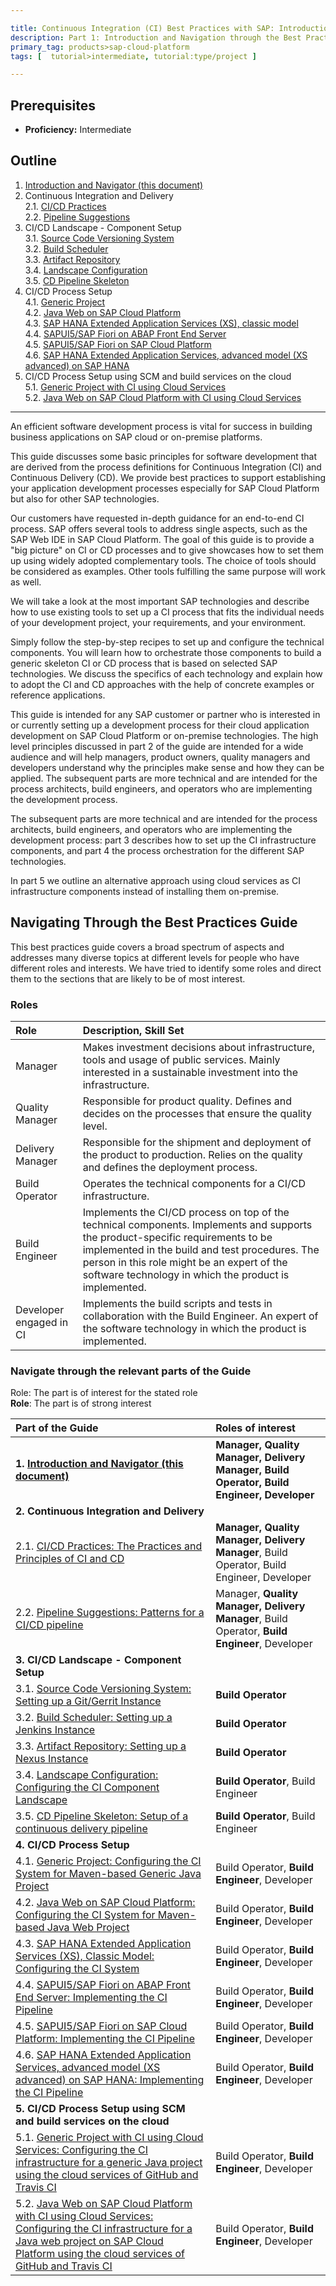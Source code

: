 ```yaml
---

title: Continuous Integration (CI) Best Practices with SAP: Introduction and Navigator
description: Part 1: Introduction and Navigation through the Best Practices Guide
primary_tag: products>sap-cloud-platform
tags: [  tutorial>intermediate, tutorial:type/project ]

---
```


## Prerequisites  
 - **Proficiency:** Intermediate

## Outline

1. [Introduction and Navigator (this document)](https://www.sap.com/developer/tutorials/ci-best-practices-intro.html)  
2. Continuous Integration and Delivery  
2.1. [CI/CD Practices](https://www.sap.com/developer/tutorials/ci-best-practices-ci-cd.html)  
2.2. [Pipeline Suggestions](https://www.sap.com/developer/tutorials/ci-best-practices-pipelines.html)  
3. CI/CD Landscape - Component Setup  
3.1. [Source Code Versioning System](https://www.sap.com/developer/tutorials/ci-best-practices-scm.html)  
3.2. [Build Scheduler](https://www.sap.com/developer/tutorials/ci-best-practices-build.html)  
3.3. [Artifact Repository](https://www.sap.com/developer/tutorials/ci-best-practices-artifacts.html)  
3.4. [Landscape Configuration](https://www.sap.com/developer/tutorials/ci-best-practices-landscape.html)  
3.5. [CD Pipeline Skeleton](https://www.sap.com/developer/tutorials/ci-best-practices-pipeline-skeleton.html)  
4. CI/CD Process Setup  
4.1. [Generic Project](https://www.sap.com/developer/tutorials/ci-best-practices-generic.html)  
4.2. [Java Web on SAP Cloud Platform](https://www.sap.com/developer/tutorials/ci-best-practices-java-hcp.html)  
4.3. [SAP HANA Extended Application Services (XS), classic model](https://www.sap.com/developer/tutorials/ci-best-practices-xsc.html)  
4.4. [SAPUI5/SAP Fiori on ABAP Front End Server](https://www.sap.com/developer/tutorials/ci-best-practices-fiori-abap.html)  
4.5. [SAPUI5/SAP Fiori on SAP Cloud Platform](https://www.sap.com/developer/tutorials/ci-best-practices-fiori-sapcp.html)  
4.6. [SAP HANA Extended Application Services, advanced model (XS advanced) on SAP HANA](https://www.sap.com/developer/tutorials/ci-best-practices-xsa.html)  
5. CI/CD Process Setup using SCM and build services on the cloud  
5.1. [Generic Project with CI using Cloud Services](https://www.sap.com/developer/tutorials/ci-best-practices-generic-cloud.html)  
5.2. [Java Web on SAP Cloud Platform with CI using Cloud Services](https://www.sap.com/developer/tutorials/ci-best-practices-java-hcp-cloud.html)  

---


An efficient software development process is vital for success in building business applications on SAP cloud or on-premise platforms.

This guide discusses some basic principles for software development that are derived from the process definitions for Continuous Integration (CI) and Continuous Delivery (CD). We provide best practices to support establishing your application development processes especially for SAP Cloud Platform but also for other SAP technologies.

Our customers have requested in-depth guidance for an end-to-end CI process. SAP offers several tools to address single aspects, such as the SAP Web IDE in SAP Cloud Platform. The goal of this guide is to provide a "big picture" on CI or CD processes and to give showcases how to set them up using widely adopted complementary tools. The choice of tools should be considered as examples. Other tools fulfilling the same purpose will work as well.

We will take a look at the most important SAP technologies and describe how to use existing tools to set up a CI process that fits the individual needs of your development project, your requirements, and your environment.

Simply follow the step-by-step recipes to set up and configure the technical components. You will learn how to orchestrate those components to build a generic skeleton CI or CD process that is based on selected SAP technologies. We discuss the specifics of each technology and explain how to adopt the CI and CD approaches with the help of concrete examples or reference applications.

This guide is intended for any SAP customer or partner who is interested in or currently setting up a development process for their cloud application development on SAP Cloud Platform or on-premise technologies. The high level principles discussed in part 2 of the guide are intended for a wide audience and will help managers, product owners, quality managers and developers understand why the principles make sense and how they can be applied. The subsequent parts are more technical and are intended for the process architects, build engineers, and operators who are implementing the development process.

The subsequent parts are more technical and are intended for the process architects, build engineers, and operators who are implementing the development process: part 3 describes how to set up the CI infrastructure components, and part 4 the process orchestration for the different SAP technologies.

In part 5 we outline an alternative approach using cloud services as CI infrastructure components instead of installing them on-premise.  


## Navigating Through the Best Practices Guide

This best practices guide covers a broad spectrum of aspects and addresses many diverse topics at different levels for people who have different roles and interests. We have tried to identify some roles and direct them to the sections that are likely to be of most interest.

### Roles

Role                      | Description, Skill Set
:------------------------ | :----------------------------------------------------------------
Manager                   | Makes investment decisions about infrastructure, tools and usage of public services. Mainly interested in a sustainable investment into the infrastructure.
Quality Manager           | Responsible for product quality. Defines and decides on the processes that ensure the quality level.
Delivery Manager          | Responsible for the shipment and deployment of the product to production. Relies on the quality and defines the deployment process.
Build Operator            | Operates the technical components for a CI/CD infrastructure.
Build Engineer            | Implements the CI/CD process on top of the technical components. Implements and supports the product-specific requirements to be implemented in the build and test procedures. The person in this role might be an expert of the software technology in which the product is implemented. 
Developer engaged in CI   | Implements the build scripts and tests in collaboration with the Build Engineer. An expert of the software technology in which the product is implemented.

### Navigate through the relevant parts of the Guide

Role: The part is of interest for the stated role  
**Role**: The part is of strong interest  

Part of the Guide      | Roles of interest
:--------------------- | :----------------
**1. [Introduction and Navigator (this document)](https://www.sap.com/developer/tutorials/ci-best-practices-intro.html)** | **Manager, Quality Manager, Delivery Manager, Build Operator, Build Engineer, Developer**
**2. Continuous Integration and Delivery** | 
2.1. [CI/CD Practices: The Practices and Principles of CI and CD](https://www.sap.com/developer/tutorials/ci-best-practices-ci-cd.html)   | **Manager, Quality Manager, Delivery Manager**, Build Operator, Build Engineer, Developer
2.2. [Pipeline Suggestions: Patterns for a CI/CD pipeline](https://www.sap.com/developer/tutorials/ci-best-practices-pipelines.html)   | Manager, **Quality Manager, Delivery Manager**, Build Operator, **Build Engineer**, Developer
**3. CI/CD Landscape - Component Setup**   | 
3.1. [Source Code Versioning System: Setting up a Git/Gerrit Instance](https://www.sap.com/developer/tutorials/ci-best-practices-scm.html)     | **Build Operator**
3.2. [Build Scheduler: Setting up a Jenkins Instance](https://www.sap.com/developer/tutorials/ci-best-practices-build.html)       | **Build Operator**
3.3. [Artifact Repository: Setting up a Nexus Instance](https://www.sap.com/developer/tutorials/ci-best-practices-artifacts.html)       | **Build Operator**
3.4. [Landscape Configuration: Configuring the CI Component Landscape](https://www.sap.com/developer/tutorials/ci-best-practices-landscape.html)       | **Build Operator**, Build Engineer
3.5. [CD Pipeline Skeleton: Setup of a continuous delivery pipeline](https://www.sap.com/developer/tutorials/ci-best-practices-pipeline-skeleton.html)       | **Build Operator**, Build Engineer
**4. CI/CD Process Setup**                | 
4.1. [Generic Project: Configuring the CI System for Maven-based Generic Java Project](https://www.sap.com/developer/tutorials/ci-best-practices-generic.html)                 | Build Operator, **Build Engineer**, Developer
4.2. [Java Web on SAP Cloud Platform: Configuring the CI System for Maven-based Java Web Project](https://www.sap.com/developer/tutorials/ci-best-practices-java-hcp.html) | Build Operator, **Build Engineer**, Developer
4.3. [SAP HANA Extended Application Services (XS), Classic Model: Configuring the CI System](https://www.sap.com/developer/tutorials/ci-best-practices-xsc.html) | Build Operator, **Build Engineer**, Developer
4.4. [SAPUI5/SAP Fiori on ABAP Front End Server: Implementing the CI Pipeline](https://www.sap.com/developer/tutorials/ci-best-practices-fiori-abap.html) | Build Operator, **Build Engineer**, Developer
4.5. [SAPUI5/SAP Fiori on SAP Cloud Platform: Implementing the CI Pipeline](https://www.sap.com/developer/tutorials/ci-best-practices-fiori-sapcp.html) | Build Operator, **Build Engineer**, Developer
4.6. [SAP HANA Extended Application Services, advanced model (XS advanced) on SAP HANA: Implementing the CI Pipeline](https://www.sap.com/developer/tutorials/ci-best-practices-xsa.html) | Build Operator, **Build Engineer**, Developer
**5. CI/CD Process Setup using SCM and build services on the cloud**  | 
5.1. [Generic Project with CI using Cloud Services: Configuring the CI infrastructure for a generic Java project using the cloud services of GitHub and Travis CI](https://www.sap.com/developer/tutorials/ci-best-practices-generic-cloud.html) | Build Operator, **Build Engineer**, Developer
5.2. [Java Web on SAP Cloud Platform with CI using Cloud Services: Configuring the CI infrastructure for a Java web project on SAP Cloud Platform using the cloud services of GitHub and Travis CI](https://www.sap.com/developer/tutorials/ci-best-practices-java-hcp-cloud.html) | Build Operator, **Build Engineer**, Developer
